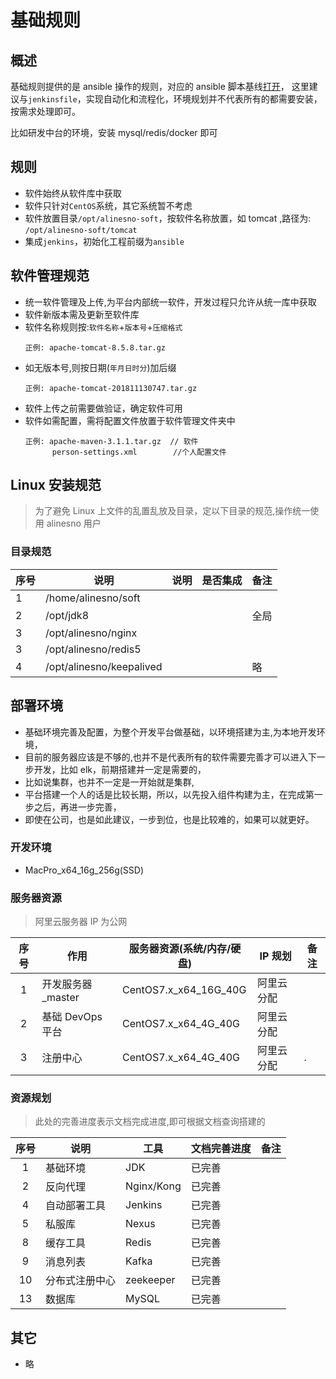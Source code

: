 # 基础规则

## 概述

基础规则提供的是 ansible 操作的规则，对应的 ansible 脚本基线[打开](https://gitee.com/alinesno-cloud/alinesno-cloud-operation-incubator)，
这里建议与`jenkinsfile`，实现自动化和流程化，环境规划并不代表所有的都需要安装，按需求处理即可。

比如研发中台的环境，安装 mysql/redis/docker 即可

## 规则

- 软件始终从软件库中获取
- 软件只针对`CentOS`系统，其它系统暂不考虑
- 软件放置目录`/opt/alinesno-soft`，按软件名称放置，如 tomcat ,路径为: `/opt/alinesno-soft/tomcat`
- 集成`jenkins`，初始化工程前缀为`ansible`

## 软件管理规范

- 统一软件管理及上传,为平台内部统一软件，开发过程只允许从统一库中获取
- 软件新版本需及更新至软件库
- 软件名称规则按:`软件名称`+`版本号`+`压缩格式`
  ```
  正例: apache-tomcat-8.5.8.tar.gz
  ```
- 如无版本号,则按日期(`年月日时分`)加后缀
  ```
  正例: apache-tomcat-201811130747.tar.gz
  ```
- 软件上传之前需要做验证，确定软件可用
- 软件如需配置，需将配置文件放置于软件管理文件夹中
  ```
  正例: apache-maven-3.1.1.tar.gz  // 软件
        person-settings.xml        //个人配置文件
  ```

## Linux 安装规范

> 为了避免 Linux 上文件的乱置乱放及目录，定以下目录的规范,操作统一使用 alinesno 用户

### 目录规范

| 序号 | 说明                     | 说明 | 是否集成 | 备注 |
| ---- | ------------------------ | ---- | -------- | ---- |
| 1    | /home/alinesno/soft      |      |          |      |
| 2    | /opt/jdk8                |      |          | 全局 |
| 3    | /opt/alinesno/nginx      |      |          |      |
| 3    | /opt/alinesno/redis5     |      |          |      |
| 4    | /opt/alinesno/keepalived |      |          | 略   |

<!--
## 软件地址
| 序号 | 库类型   | 软件地址                                        | 账号密码  | 备注                          |
|------|----------|-------------------------------------------------|-----------|-------------------------------|
| 1    | 百度网盘 | https://pan.baidu.com/s/1rM8EufXR8DCqRrnsBm0LfQ | f7x5|                               |
-->

## 部署环境

- 基础环境完善及配置，为整个开发平台做基础，以环境搭建为主,为本地开发环境，
- 目前的服务器应该是不够的,也并不是代表所有的软件需要完善才可以进入下一步开发，比如 elk，前期搭建并一定是需要的，
- 比如说集群，也并不一定是一开始就是集群,
- 平台搭建一个人的话是比较长期，所以，以先投入组件构建为主，在完成第一步之后，再进一步完善，
- 即使在公司，也是如此建议，一步到位，也是比较难的，如果可以就更好。

### 开发环境

- MacPro_x64_16g_256g(SSD)

### 服务器资源

> 阿里云服务器 IP 为公网

| 序号 | 作用               | 服务器资源(系统/内存/硬盘) | IP 规划    | 备注 |
| :--: | ------------------ | -------------------------- | ---------- | ---- |
|  1   | 开发服务器\_master | CentOS7.x_x64_16G_40G      | 阿里云分配 |      |
|  2   | 基础 DevOps 平台   | CentOS7.x_x64_4G_40G       | 阿里云分配 |      |
|  3   | 注册中心           | CentOS7.x_x64_4G_40G       | 阿里云分配 | .    |

<!-- | 2    | 开发服务器_slave  | CentOS7.4_x64_2G_16G       | 192.168.1.111 | VBox虚拟机 | -->
<!-- | 3    | 开发服务器_slave  | CentOS7.4_x64_2G_16G       | 192.168.1.112 | VBox虚拟机 | -->
<!-- | 4    | 监控运维平台      | CentOS7.4_x64_4G_16G       | 192.168.1.119 | VBox虚拟机 | -->
<!-- | 7    | 基础服务服务器    | CentOS7.4_x64_1G_40G       | 172.18.11.241 | 阿里云     | -->
<!-- | 8    | 业务服务服务器    | CentOS7.4_x64_1G_40G       | 172.18.11.183 | 阿里云     | -->
<!-- | 9    | 应用服务服务器    | CentOS7.4_x64_1G_40G       | 172.18.11.130 | 阿里云     | -->

### 资源规划

> 此处的完善进度表示文档完成进度,即可根据文档查询搭建的

| 序号 | 说明               | 工具          | 文档完善进度 | 备注             |
| :--: | ------------------ | ------------- | ------------ | ---------------- |
|  1   | 基础环境           | JDK           | 已完善       |                  |
|  2   | 反向代理           | Nginx/Kong    | 已完善       |                  |
|  4   | 自动部署工具       | Jenkins       | 已完善       |                  |
|  5   | 私服库             | Nexus         | 已完善       |                  |
|  8   | 缓存工具           | Redis         | 已完善       |                  |
|  9   | 消息列表           | Kafka         | 已完善       |                  |
|  10  | 分布式注册中心     | zeekeeper     | 已完善       |                  |
|  13  | 数据库             | MySQL         | 已完善       |                  |

## 其它

- 略

